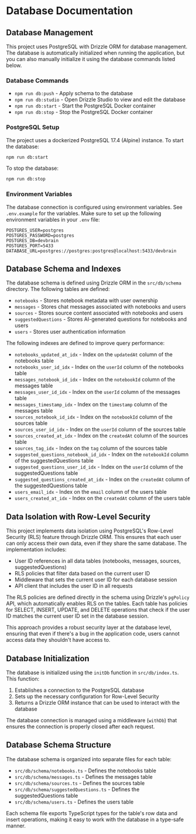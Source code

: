 # Database Documentation

## Database Management

This project uses PostgreSQL with Drizzle ORM for database management. The database is automatically initialized when running the application, but you can also manually initialize it using the database commands listed below.

### Database Commands

- `npm run db:push` - Apply schema to the database
- `npm run db:studio` - Open Drizzle Studio to view and edit the database
- `npm run db:start` - Start the PostgreSQL Docker container
- `npm run db:stop` - Stop the PostgreSQL Docker container

### PostgreSQL Setup

The project uses a dockerized PostgreSQL 17.4 (Alpine) instance. To start the database:

```bash
npm run db:start
```

To stop the database:

```bash
npm run db:stop
```

### Environment Variables

The database connection is configured using environment variables. See `.env.example` for the variables. Make sure to set up the following environment variables in your `.env` file:

```
POSTGRES_USER=postgres
POSTGRES_PASSWORD=postgres
POSTGRES_DB=devbrain
POSTGRES_PORT=5433
DATABASE_URL=postgres://postgres:postgres@localhost:5433/devbrain
```

## Database Schema and Indexes

The database schema is defined using Drizzle ORM in the `src/db/schema` directory. The following tables are defined:

- `notebooks` - Stores notebook metadata with user ownership
- `messages` - Stores chat messages associated with notebooks and users
- `sources` - Stores source content associated with notebooks and users
- `suggestedQuestions` - Stores AI-generated questions for notebooks and users
- `users` - Stores user authentication information

The following indexes are defined to improve query performance:

- `notebooks_updated_at_idx` - Index on the `updatedAt` column of the notebooks table
- `notebooks_user_id_idx` - Index on the `userId` column of the notebooks table
- `messages_notebook_id_idx` - Index on the `notebookId` column of the messages table
- `messages_user_id_idx` - Index on the `userId` column of the messages table
- `messages_timestamp_idx` - Index on the `timestamp` column of the messages table
- `sources_notebook_id_idx` - Index on the `notebookId` column of the sources table
- `sources_user_id_idx` - Index on the `userId` column of the sources table
- `sources_created_at_idx` - Index on the `createdAt` column of the sources table
- `sources_tag_idx` - Index on the `tag` column of the sources table
- `suggested_questions_notebook_id_idx` - Index on the `notebookId` column of the suggestedQuestions table
- `suggested_questions_user_id_idx` - Index on the `userId` column of the suggestedQuestions table
- `suggested_questions_created_at_idx` - Index on the `createdAt` column of the suggestedQuestions table
- `users_email_idx` - Index on the `email` column of the users table
- `users_created_at_idx` - Index on the `createdAt` column of the users table

## Data Isolation with Row-Level Security

This project implements data isolation using PostgreSQL's Row-Level Security (RLS) feature through Drizzle ORM. This ensures that each user can only access their own data, even if they share the same database. The implementation includes:

- User ID references in all data tables (notebooks, messages, sources, suggestedQuestions)
- RLS policies that filter data based on the current user ID
- Middleware that sets the current user ID for each database session
- API client that includes the user ID in all requests

The RLS policies are defined directly in the schema using Drizzle's `pgPolicy` API, which automatically enables RLS on the tables. Each table has policies for SELECT, INSERT, UPDATE, and DELETE operations that check if the user ID matches the current user ID set in the database session.

This approach provides a robust security layer at the database level, ensuring that even if there's a bug in the application code, users cannot access data they shouldn't have access to.

## Database Initialization

The database is initialized using the `initDb` function in `src/db/index.ts`. This function:

1. Establishes a connection to the PostgreSQL database
2. Sets up the necessary configuration for Row-Level Security
3. Returns a Drizzle ORM instance that can be used to interact with the database

The database connection is managed using a middleware (`withDb`) that ensures the connection is properly closed after each request.

## Database Schema Structure

The database schema is organized into separate files for each table:

- `src/db/schema/notebooks.ts` - Defines the notebooks table
- `src/db/schema/messages.ts` - Defines the messages table
- `src/db/schema/sources.ts` - Defines the sources table
- `src/db/schema/suggestedQuestions.ts` - Defines the suggestedQuestions table
- `src/db/schema/users.ts` - Defines the users table

Each schema file exports TypeScript types for the table's row data and insert operations, making it easy to work with the database in a type-safe manner.
